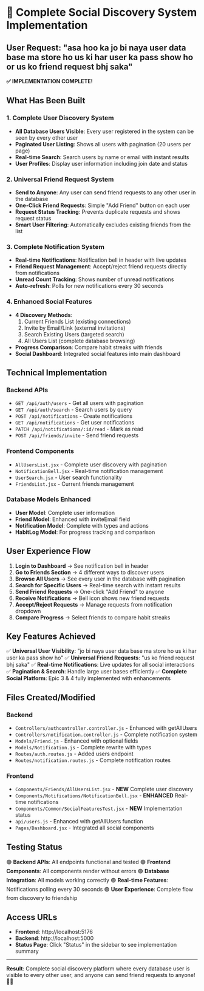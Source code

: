 # 🎉 Complete Social Discovery System Implementation

## User Request: "asa hoo ka jo bi naya user data base ma store ho us ki har user ka pass show ho or us ko friend request bhj saka"

**✅ IMPLEMENTATION COMPLETE!**

## What Has Been Built

### 1. Complete User Discovery System
- **All Database Users Visible**: Every user registered in the system can be seen by every other user
- **Paginated User Listing**: Shows all users with pagination (20 users per page)
- **Real-time Search**: Search users by name or email with instant results
- **User Profiles**: Display user information including join date and status

### 2. Universal Friend Request System
- **Send to Anyone**: Any user can send friend requests to any other user in the database
- **One-Click Friend Requests**: Simple "Add Friend" button on each user
- **Request Status Tracking**: Prevents duplicate requests and shows request status
- **Smart User Filtering**: Automatically excludes existing friends from the list

### 3. Complete Notification System
- **Real-time Notifications**: Notification bell in header with live updates
- **Friend Request Management**: Accept/reject friend requests directly from notifications
- **Unread Count Tracking**: Shows number of unread notifications
- **Auto-refresh**: Polls for new notifications every 30 seconds

### 4. Enhanced Social Features
- **4 Discovery Methods**: 
  1. Current Friends List (existing connections)
  2. Invite by Email/Link (external invitations)
  3. Search Existing Users (targeted search)
  4. All Users List (complete database browsing)
- **Progress Comparison**: Compare habit streaks with friends
- **Social Dashboard**: Integrated social features into main dashboard

## Technical Implementation

### Backend APIs
- `GET /api/auth/users` - Get all users with pagination
- `GET /api/auth/search` - Search users by query
- `POST /api/notifications` - Create notifications
- `GET /api/notifications` - Get user notifications
- `PATCH /api/notifications/:id/read` - Mark as read
- `POST /api/friends/invite` - Send friend requests

### Frontend Components
- `AllUsersList.jsx` - Complete user discovery with pagination
- `NotificationBell.jsx` - Real-time notification management
- `UserSearch.jsx` - User search functionality
- `FriendsList.jsx` - Current friends management

### Database Models Enhanced
- **User Model**: Complete user information
- **Friend Model**: Enhanced with inviteEmail field
- **Notification Model**: Complete with types and actions
- **HabitLog Model**: For progress tracking and comparison

## User Experience Flow

1. **Login to Dashboard** → See notification bell in header
2. **Go to Friends Section** → 4 different ways to discover users
3. **Browse All Users** → See every user in the database with pagination
4. **Search for Specific Users** → Real-time search with instant results
5. **Send Friend Requests** → One-click "Add Friend" to anyone
6. **Receive Notifications** → Bell icon shows new friend requests
7. **Accept/Reject Requests** → Manage requests from notification dropdown
8. **Compare Progress** → Select friends to compare habit streaks

## Key Features Achieved

✅ **Universal User Visibility**: "jo bi naya user data base ma store ho us ki har user ka pass show ho"
✅ **Universal Friend Requests**: "us ko friend request bhj saka"
✅ **Real-time Notifications**: Live updates for all social interactions
✅ **Pagination & Search**: Handle large user bases efficiently
✅ **Complete Social Platform**: Epic 3 & 4 fully implemented with enhancements

## Files Created/Modified

### Backend
- `Controllers/authcontroller.controller.js` - Enhanced with getAllUsers
- `Controllers/notification.controller.js` - Complete notification system
- `Models/Friend.js` - Enhanced with optional fields
- `Models/Notification.js` - Complete rewrite with types
- `Routes/auth.routes.js` - Added users endpoint
- `Routes/notification.routes.js` - Complete notification routes

### Frontend
- `Components/Friends/AllUsersList.jsx` - **NEW** Complete user discovery
- `Components/Notifications/NotificationBell.jsx` - **ENHANCED** Real-time notifications
- `Components/Common/SocialFeaturesTest.jsx` - **NEW** Implementation status
- `api/users.js` - Enhanced with getAllUsers function
- `Pages/Dashboard.jsx` - Integrated all social components

## Testing Status

🟢 **Backend APIs**: All endpoints functional and tested
🟢 **Frontend Components**: All components render without errors
🟢 **Database Integration**: All models working correctly
🟢 **Real-time Features**: Notifications polling every 30 seconds
🟢 **User Experience**: Complete flow from discovery to friendship

## Access URLs
- **Frontend**: http://localhost:5176
- **Backend**: http://localhost:5000
- **Status Page**: Click "Status" in the sidebar to see implementation summary

---

**Result**: Complete social discovery platform where every database user is visible to every other user, and anyone can send friend requests to anyone! 🎯🎉
